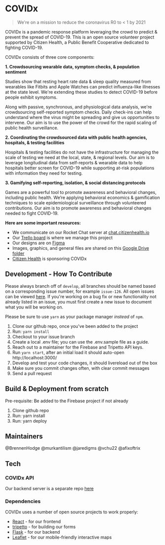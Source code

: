 # COVIDx

> We're on a mission to reduce the coronavirus R0 to < 1 by 2021

COVIDx is a pandemic response platform leveraging the crowd to predict & prevent the spread of COVID-19. This is an open source volunteer project supported by Citizen Health, a Public Benefit Cooperative dedicated to fighting COVID-19.

COVIDx consists of three core components:

**1. Crowdsourcing wearable data, symptom checks, & population sentiment**

Studies show that resting heart rate data & sleep quality measured from wearables like Fitbits and Apple Watches can predict influenza-like illnesses at the state level. We're extending these studies to detect COVID-19 before people exhibit symptoms.

Along with passive, synchronous, and physiological data analysis, we're crowdsourcing self-reported symptom checks. Daily check-ins can help understand where the virus might be spreading and give us opportunities to intervene. Our aim is to use the power of the crowd for the rapid scaling of public health surveillance.

**2. Coordinating the crowdsourced data with public health agencies, hospitals, & testing facilities**

Hospitals & testing facilities do not have the infrastructure for managing the scale of testing we need at the local, state, & regional levels. Our aim is to leverage longitudinal data from self-reports & wearable data to help hospitals better screen for COVID-19 while supporting at-risk populations with information they need for testing.


**3. Gamifying self-reporting, isolation, & social distancing protocols**

Games are a powerful tool to promote awareness and behavioral changes, including public health. We’re applying behavioral economics & gamification techniques to scale epidemiological surveillance through volunteered contributions. Our aim is to promote awareness and behavioral changes needed to fight COVID-19.

**Here are some important resources:**

- We communicate on our Rocket Chat server at [chat.citizenhealth.io](https://chat.citizenhealth.io)
- Our [Trello board](https://trello.com/b/iaHAdHFK/covidx) is where we manage this project
- Our designs are on [Figma](https://www.figma.com/file/ttoCvYKt8seGWl5dYi3ERL/COVIDx-Screens?node-id=7%3A0)
- Images, graphics, and general files are shared on this [Google Drive folder](https://drive.google.com/drive/folders/1wqfooBvQyUleZ8OpVvuLxhKGmUdikQWz?usp=sharing)
- [Citizen Health](https://citizenhealth.io) is sponsoring COVIDx  


Development - How To Contribute
---

Please always branch off of `develop`, all branches should be named based on
a corresponding issue number, for example `issue-126`. All open issues can be
viewed [here](https://github.com/CitizenHealth/COVIDx/issues). If you're working
on a bug fix or new functionality not already listed in an issue, you must first
create a new issue to document what you will be working on.

Please be sure to use `yarn` as your package manager *instead* of `npm`.

1. Clone our github repo, once you've been added to the project
2. Run: `yarn install`
3. Checkout to your issue branch
4. Create a local .env file; you can use the .env.sample file as a guide.
5. Reach out to a maintainer for the Firebase and Tripetto API keys.
6. Run `yarn start`, after an initial load it should auto-open http://localhost:3000/
7. Develop and test your code changes, it should livereload out of the box
8. Make sure you commit changes often, with clear commit messages
9. Send a pull request

Build & Deployment from scratch
--
Pre-requisite: Be added to the Firebase project if not already

1. Clone github repo
2. Run: yarn install
3. Run: yarn deploy

## Maintainers

@BrennenHodge
@murkantilism
@jaredigms
@vchu22
@afixoftrix

## Tech

### COVIDx API
Our backend server is a separate repo [here](https://github.com/CitizenHealth/COVIDx-server)

### Dependencies
COVIDx uses a number of open source projects to work properly:

* [React](https://reactjs.org/) - for our frontend
* [tripetto](https://tripetto.com/) - for building our forms
* [Flask](https://flask.palletsprojects.com/) - for our backend
* [Leaflet](https://leafletjs.com/) - for our mobile-friendly interactive maps

